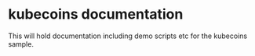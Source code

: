 # kubecoins documentation

This will hold documentation including demo scripts etc for the kubecoins sample.

